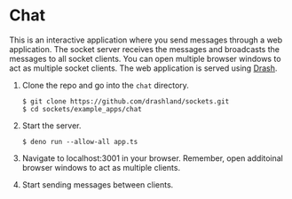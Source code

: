 # Chat

This is an interactive application where you send messages through a web application. The socket server receives the messages and broadcasts the messages to all socket clients. You can open multiple browser windows to act as multiple socket clients.  The web application is served using [Drash](https://github.com/drashland/deno-drash). 

1. Clone the repo and go into the `chat` directory.

    ```
    $ git clone https://github.com/drashland/sockets.git
    $ cd sockets/example_apps/chat
    ```

2. Start the server.

    ```
    $ deno run --allow-all app.ts
    ```

3. Navigate to localhost:3001 in your browser. Remember, open additoinal browser windows to act as multiple clients.

4. Start sending messages between clients.
